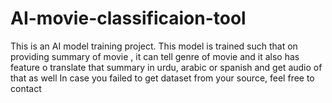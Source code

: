 # AI-movie-classificaion-tool
This is an AI model training project. This model is trained such that on providing summary of movie , it can tell genre of movie and it also has feature o translate that summary in urdu, arabic or spanish and get audio of that as well
In case you failed to get dataset from your source, feel free to contact
